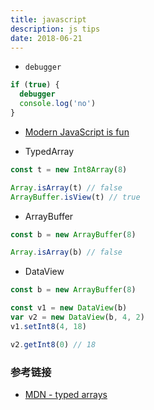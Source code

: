 ```yaml
---
title: javascript
description: js tips
date: 2018-06-21
---
```


* `debugger`

```js
if (true) {
  debugger
  console.log('no')
}
```

* [Modern JavaScript is fun](https://github.com/MylesBorins/i-love-this-pattern)

* TypedArray

```js
const t = new Int8Array(8)

Array.isArray(t) // false
ArrayBuffer.isView(t) // true
```

* ArrayBuffer

```js
const b = new ArrayBuffer(8)

Array.isArray(b) // false
```

* DataView

```js
const b = new ArrayBuffer(8)

const v1 = new DataView(b)
var v2 = new DataView(b, 4, 2)
v1.setInt8(4, 18)

v2.getInt8(0) // 18
```

### 参考链接

* [MDN - typed arrays](https://developer.mozilla.org/en-US/docs/Web/JavaScript/Typed_arrays)
